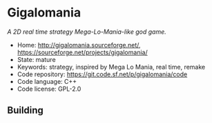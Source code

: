 # Gigalomania

_A 2D real time strategy Mega-Lo-Mania-like god game._

- Home: http://gigalomania.sourceforge.net/, https://sourceforge.net/projects/gigalomania/
- State: mature
- Keywords: strategy, inspired by Mega Lo Mania, real time, remake
- Code repository: https://git.code.sf.net/p/gigalomania/code
- Code language: C++
- Code license: GPL-2.0

## Building

